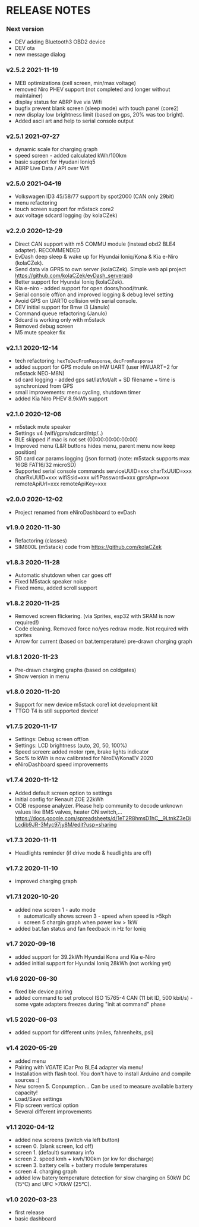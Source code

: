 # RELEASE NOTES

### Next version
- DEV adding Bluetooth3 OBD2 device
- DEV ota
- new message dialog

### v2.5.2 2021-11-19
- MEB optimizations (cell screen, min/max voltage)
- removed Niro PHEV support (not completed and longer without maintainer)
- display status for ABRP live via Wifi
- bugfix prevent blank screen (sleep mode) with touch panel (core2) 
- new display low brightness limit (based on gps, 20% was too bright).
- Added ascii art and help to serial console output

### v2.5.1 2021-07-27
- dynamic scale for charging graph
- speed screen - added calculated kWh/100km
- basic support for Hyudani Ioniq5
- ABRP Live Data / API over Wifi

### v2.5.0 2021-04-19
- Volkswagen ID3 45/58/77 support by spot2000 (CAN only 29bit)
- menu refactoring
- touch screen support for m5stack core2
- aux voltage sdcard logging (by kolaCZek)

### v2.2.0 2020-12-29
- Direct CAN support with m5 COMMU module (instead obd2 BLE4 adapter). RECOMMENDED
- EvDash deep sleep & wake up for Hyundai Ioniq/Kona & Kia e-Niro (kolaCZek).
- Send data via GPRS to own server (kolaCZek). Simple web api project https://github.com/kolaCZek/evDash_serverapi)
- Better support for Hyundai Ioniq (kolaCZek).
- Kia e-niro - added support for open doors/hood/trunk.
- Serial console off/on and improved logging & debug level setting
- Avoid GPS on UART0 collision with serial console.
- DEV initial support for Bmw i3 (Janulo)
- Command queue refactoring (Janulo)
- Sdcard is working only with m5stack
- Removed debug screen
- M5 mute speaker fix

### v2.1.1 2020-12-14
- tech refactoring: `hexToDecFromResponse`, `decFromResponse`
- added support for GPS module on HW UART (user HWUART=2 for m5stack NEO-M8N)
- sd card logging - added gps sat/lat/lot/alt + SD filename + time is synchronized from GPS
- small improvements: menu cycling, shutdown timer
- added Kia Niro PHEV 8.9kWh support

### v2.1.0 2020-12-06
- m5stack mute speaker
- Settings v4 (wifi/gprs/sdcard/ntp/..)
- BLE skipped if mac is not set (00:00:00:00:00:00)
- Improved menu (L&R buttons hides menu, parent menu now keep position)
- SD card car params logging (json format)
  (note: m5stack supports max 16GB FAT16/32 microSD)
- Supported serial console commands
    serviceUUID=xxx
    charTxUUID=xxx
    charRxUUID=xxx
    wifiSsid=xxx
    wifiPassword=xxx
    gprsApn=xxx
    remoteApiUrl=xxx
    remoteApiKey=xxx

### v2.0.0 2020-12-02
- Project renamed from eNiroDashboard to evDash

### v1.9.0 2020-11-30
- Refactoring (classes)
- SIM800L (m5stack) code from https://github.com/kolaCZek

### v1.8.3 2020-11-28
- Automatic shutdown when car goes off
- Fixed M5stack speaker noise
- Fixed menu, added scroll support

### v1.8.2 2020-11-25
- Removed screen flickering. (via Sprites, esp32 with SRAM is now required!)
- Code cleaning. Removed force no/yes redraw mode. Not required with sprites
- Arrow for current (based on bat.temperature) pre-drawn charging graph 

### v1.8.1 2020-11-23
- Pre-drawn charging graphs (based on coldgates)
- Show version in menu

### v1.8.0 2020-11-20
- Support for new device m5stack core1 iot development kit
- TTGO T4 is still supported device!

### v1.7.5 2020-11-17
- Settings: Debug screen off/on 
- Settings: LCD brightness (auto, 20, 50, 100%)
- Speed screen: added motor rpm, brake lights indicator
- Soc% to kWh is now calibrated for NiroEV/KonaEV 2020
- eNiroDashboard speed improvements

### v1.7.4 2020-11-12
- Added default screen option to settings
- Initial config for Renault ZOE 22kWh
- ODB response analyzer. Please help community to decode unknown values like BMS valves, heater ON switch,...
  https://docs.google.com/spreadsheets/d/1eT2R8hmsD1hC__9LtnkZ3eDjLcdib9JR-3Myc97jy8M/edit?usp=sharing

### v1.7.3 2020-11-11
- Headlights reminder (if drive mode & headlights are off)

### v1.7.2 2020-11-10
- improved charging graph

### v1.7.1 2020-10-20
- added new screen 1 - auto mode
  - automatically shows screen 3 - speed when speed is >5kph
  - screen 5 chargin graph when power kw > 1kW
- added bat.fan status and fan feedback in Hz for Ioniq

### v1.7 2020-09-16
- added support for 39.2kWh Hyundai Kona and Kia e-Niro
- added initial support for Hyundai Ioniq 28kWh (not working yet)

### v1.6 2020-06-30
- fixed ble device pairing
- added command to set protocol ISO 15765-4 CAN (11 bit ID, 500 kbit/s) - some vgate adapters freezes during "init at command" phase

### v1.5 2020-06-03
- added support for different units (miles, fahrenheits, psi)

### v1.4 2020-05-29
- added menu 
- Pairing with VGATE iCar Pro BLE4 adapter via menu!
- Installation with flash tool. You don't have to install Arduino and compile sources :)
- New screen 5. Conpumption... Can be used to measure available battery capacity!
- Load/Save settings 
- Flip screen vertical option
- Several different improvements

### v1.1 2020-04-12
- added new screens (switch via left button)
- screen 0. (blank screen, lcd off)
- screen 1. (default) summary info
- screen 2. speed kmh + kwh/100km (or kw for discharge)
- screen 3. battery cells + battery module temperatures
- screen 4. charging graph
- added low batery temperature detection for slow charging on 50kW DC (15°C) and UFC >70kW (25°C).

### v1.0 2020-03-23
- first release
- basic dashboard

